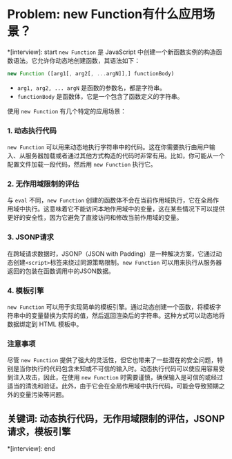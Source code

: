 # Problem: new Function有什么应用场景？

*[interview]: start
`new Function` 是 JavaScript 中创建一个新函数实例的构造函数语法。它允许你动态地创建函数，其语法如下：

```javascript
new Function ([arg1[, arg2[, ...argN]],] functionBody)
```

- `arg1, arg2, ... argN` 是函数的参数名，都是字符串。
- `functionBody` 是函数体，它是一个包含了函数定义的字符串。

使用 `new Function` 有几个特定的应用场景：

### 1. 动态执行代码
`new Function` 可以用来动态地执行字符串中的代码。这在你需要执行由用户输入、从服务器加载或者通过其他方式构造的代码时非常有用。比如，你可能从一个配置文件加载一段代码，然后用 `new Function` 执行它。

### 2. 无作用域限制的评估
与 `eval` 不同，`new Function` 创建的函数体不会在当前作用域执行，它在全局作用域中执行。这意味着它不能访问本地作用域中的变量，这在某些情况下可以提供更好的安全性，因为它避免了直接访问和修改当前作用域的变量。

### 3. JSONP请求
在跨域请求数据时，JSONP（JSON with Padding）是一种解决方案，它通过动态创建`<script>`标签来绕过同源策略限制。`new Function` 可以用来执行从服务器返回的包装在函数调用中的JSON数据。

### 4. 模板引擎
`new Function` 可以用于实现简单的模板引擎。通过动态创建一个函数，将模板字符串中的变量替换为实际的值，然后返回渲染后的字符串。这种方式可以动态地将数据绑定到 HTML 模板中。

### 注意事项

尽管 `new Function` 提供了强大的灵活性，但它也带来了一些潜在的安全问题，特别是当你执行的代码包含未知或不可信的输入时。动态执行代码可以使应用容易受到注入攻击，因此，在使用 `new Function` 时需要谨慎，确保输入是可信的或经过适当的清洗和验证。此外，由于它会在全局作用域中执行代码，可能会导致预期之外的变量污染等问题。

## 关键词: 动态执行代码，无作用域限制的评估，JSONP请求，模板引擎
*[interview]: end
